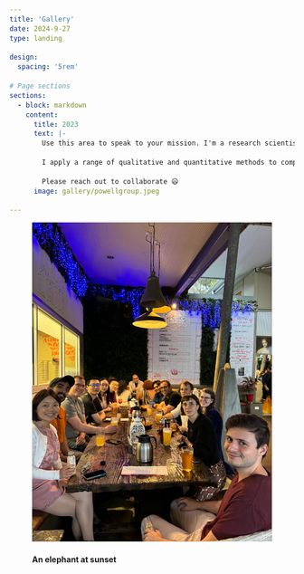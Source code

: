 ```yaml
---
title: 'Gallery'
date: 2024-9-27
type: landing

design:
  spacing: '5rem'

# Page sections
sections:
  - block: markdown
    content:
      title: 2023
      text: |-
        Use this area to speak to your mission. I'm a research scientist in the Moonshot team at DeepMind. I blog about machine learning, deep learning, and moonshots.

        I apply a range of qualitative and quantitative methods to comprehensively investigate the role of science and technology in the economy.
        
        Please reach out to collaborate 😃
      image: gallery/powellgroup.jpeg

---
```


<figure>
<img src="gallery/powellgroup.jpeg">
<figcaption><h4>An elephant at sunset</h4></figcaption>
</figure>
